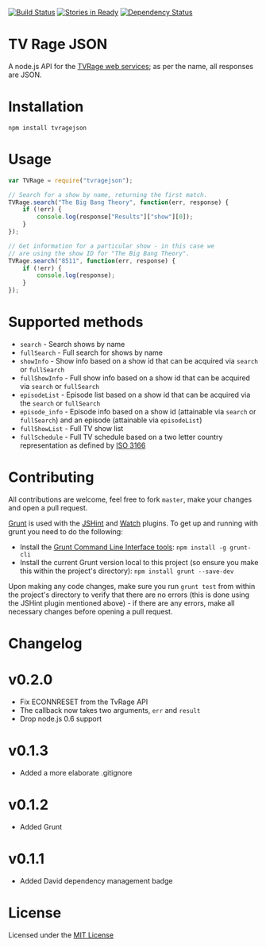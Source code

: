 [![Build Status](https://travis-ci.org/AnSavvides/tvrage-json.png)](https://travis-ci.org/AnSavvides/tvrage-json)
[![Stories in Ready](https://badge.waffle.io/AnSavvides/tvrage-json.png)](http://waffle.io/AnSavvides/tvrage-json)
[![Dependency Status](https://david-dm.org/AnSavvides/tvrage-json.png)](https://david-dm.org/AnSavvides/tvrage-json)

# TV Rage JSON

A node.js API for the [TVRage web services](http://services.tvrage.com/info.php?page=main); as per the name, all responses are JSON.

# Installation

`npm install tvragejson`

# Usage

```js
var TVRage = require("tvragejson");

// Search for a show by name, returning the first match.
TVRage.search("The Big Bang Theory", function(err, response) {
    if (!err) {
        console.log(response["Results"]["show"][0]);
    }
});

// Get information for a particular show - in this case we
// are using the show ID for "The Big Bang Theory".
TVRage.search("8511", function(err, response) {
    if (!err) {
        console.log(response);
    }
});

```

# Supported methods
* `search` - Search shows by name
* `fullSearch` - Full search for shows by name
* `showInfo` - Show info based on a show id that can be acquired via `search` or `fullSearch`
* `fullShowInfo` - Full show info based on a show id that can be acquired via `search` or `fullSearch`
* `episodeList` - Episode list based on a show id that can be acquired via the `search` or `fullSearch`
* `episode_info` - Episode info based on a show id (attainable via `search` or `fullSearch`) and an episode (attainable via `episodeList`)
* `fullShowList` - Full TV show list
* `fullSchedule` - Full TV schedule based on a two letter country representation as defined by [ISO 3166](http://www.iso.org/iso/country_codes)

# Contributing
All contributions are welcome, feel free to fork `master`, make your changes and open a pull request.

[Grunt](http://gruntjs.com/) is used with the [JSHint](https://github.com/gruntjs/grunt-contrib-jshint) and [Watch](https://github.com/gruntjs/grunt-contrib-watch) plugins.
To get up and running with grunt you need to do the following:

* Install the [Grunt Command Line Interface tools](https://github.com/gruntjs/grunt-cli):
`npm install -g grunt-cli`
* Install the current Grunt version local to this project (so ensure you make this within the project's directory):
`npm install grunt --save-dev`

Upon making any code changes, make sure you run `grunt test` from within the project's directory to verify that there are no errors (this is done using the JSHint plugin mentioned above) - if there are any errors, make all necessary changes before opening a pull request.

# Changelog

# v0.2.0
- Fix ECONNRESET from the TvRage API
- The callback now takes two arguments, `err` and `result`
- Drop node.js 0.6 support

# v0.1.3
- Added a more elaborate .gitignore

# v0.1.2
- Added Grunt

# v0.1.1
- Added David dependency management badge

# License
Licensed under the [MIT License](http://opensource.org/licenses/MIT)